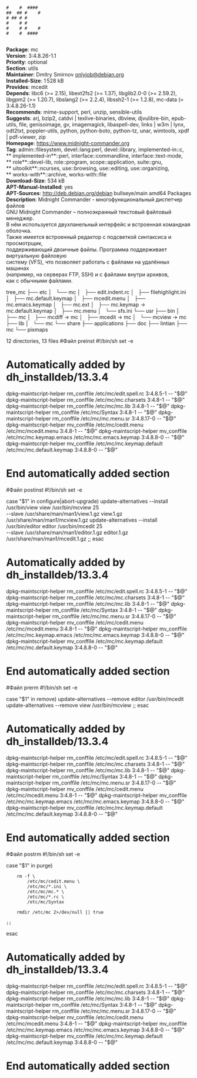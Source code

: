 ```
              
#    #  ####  
##  ## #    # 
# ## # #      
#    # #      
#    # #    # 
#    #  ####  
              
```
**Package**: mc  
**Version**: 3:4.8.26-1.1  
**Priority**: optional  
**Section**: utils  
**Maintainer**: Dmitry Smirnov <onlyjob@debian.org>  
**Installed-Size**: 1 528 kB  
**Provides**: mcedit  
**Depends**: libc6 (>= 2.15), libext2fs2 (>= 1.37), libglib2.0-0 (>= 2.59.2), libgpm2 (>= 1.20.7), libslang2 (>= 2.2.4), libssh2-1 (>= 1.2.8), mc-data (= 3:4.8.26-1.1)  
**Recommends**: mime-support, perl, unzip, sensible-utils  
**Suggests**: arj, bzip2, catdvi | texlive-binaries, dbview, djvulibre-bin, epub-utils, file, genisoimage, gv, imagemagick, libaspell-dev, links | w3m | lynx, odt2txt, poppler-utils, python, python-boto, python-tz, unar, wimtools, xpdf | pdf-viewer, zip  
**Homepage**: https://www.midnight-commander.org  
**Tag**: admin::filesystem, devel::lang:perl, devel::library, implemented-in::c,  
** implemented-in**::perl, interface::commandline, interface::text-mode,  
** role**::devel-lib, role::program, scope::application, suite::gnu,  
** uitoolkit**::ncurses, use::browsing, use::editing, use::organizing,  
** works-with**::archive, works-with::file  
**Download-Size**: 534 kB  
**APT-Manual-Installed**: yes  
**APT-Sources**: http://deb.debian.org/debian bullseye/main amd64 Packages  
**Description**: Midnight Commander - многофункциональный диспетчер файлов  
 GNU Midnight Commander – полноэкранный текстовый файловый менеджер.  
 В нём используется двухпанельный интерфейс и встроенная командная оболочка.  
 Также имеется встроенный редактор с подсветкой синтаксиса и просмотрщик,  
 поддерживающий двоичные файлы. Программа поддерживает виртуальную файловую  
 систему (VFS), что позволяет работать с файлами на удалённых машинах  
 (например, на серверах FTP, SSH) и с файлами внутри архивов,  
 как с обычными файлами.  
  
tree_mc
├── etc
│   └── mc
│       ├── edit.indent.rc
│       ├── filehighlight.ini
│       ├── mc.default.keymap
│       ├── mcedit.menu
│       ├── mc.emacs.keymap
│       ├── mc.ext
│       ├── mc.keymap -> mc.default.keymap
│       ├── mc.menu
│       └── sfs.ini
└── usr
    ├── bin
    │   ├── mc
    │   ├── mcdiff -> mc
    │   ├── mcedit -> mc
    │   └── mcview -> mc
    ├── lib
    │   └── mc
    └── share
        ├── applications
        ├── doc
        ├── lintian
        ├── mc
        └── pixmaps

12 directories, 13 files
#Файл preinst
#!/bin/sh
set -e
# Automatically added by dh_installdeb/13.3.4
dpkg-maintscript-helper rm_conffile /etc/mc/edit.spell.rc 3:4.8.5-1 -- "$@"
dpkg-maintscript-helper rm_conffile /etc/mc/mc.charsets 3:4.8-1 -- "$@"
dpkg-maintscript-helper rm_conffile /etc/mc/mc.lib 3:4.8-1 -- "$@"
dpkg-maintscript-helper rm_conffile /etc/mc/Syntax 3:4.8-1 -- "$@"
dpkg-maintscript-helper rm_conffile /etc/mc/mc.menu.sr 3:4.8.17-0 -- "$@"
dpkg-maintscript-helper mv_conffile /etc/mc/cedit.menu /etc/mc/mcedit.menu 3:4.8-1 -- "$@"
dpkg-maintscript-helper mv_conffile /etc/mc/mc.keymap.emacs /etc/mc/mc.emacs.keymap 3:4.8.8-0 -- "$@"
dpkg-maintscript-helper mv_conffile /etc/mc/mc.keymap.default /etc/mc/mc.default.keymap 3:4.8.8-0 -- "$@"
# End automatically added section
#Файл postinst
#!/bin/sh
set -e

case "$1" in
	configure|abort-upgrade)
		update-alternatives --install /usr/bin/view view /usr/bin/mcview 25 \
			--slave /usr/share/man/man1/view.1.gz view.1.gz /usr/share/man/man1/mcview.1.gz
		update-alternatives --install /usr/bin/editor editor /usr/bin/mcedit 25 \
			--slave /usr/share/man/man1/editor.1.gz editor.1.gz /usr/share/man/man1/mcedit.1.gz
	;;
esac

# Automatically added by dh_installdeb/13.3.4
dpkg-maintscript-helper rm_conffile /etc/mc/edit.spell.rc 3:4.8.5-1 -- "$@"
dpkg-maintscript-helper rm_conffile /etc/mc/mc.charsets 3:4.8-1 -- "$@"
dpkg-maintscript-helper rm_conffile /etc/mc/mc.lib 3:4.8-1 -- "$@"
dpkg-maintscript-helper rm_conffile /etc/mc/Syntax 3:4.8-1 -- "$@"
dpkg-maintscript-helper rm_conffile /etc/mc/mc.menu.sr 3:4.8.17-0 -- "$@"
dpkg-maintscript-helper mv_conffile /etc/mc/cedit.menu /etc/mc/mcedit.menu 3:4.8-1 -- "$@"
dpkg-maintscript-helper mv_conffile /etc/mc/mc.keymap.emacs /etc/mc/mc.emacs.keymap 3:4.8.8-0 -- "$@"
dpkg-maintscript-helper mv_conffile /etc/mc/mc.keymap.default /etc/mc/mc.default.keymap 3:4.8.8-0 -- "$@"
# End automatically added section

#Файл prerm
#!/bin/sh
set -e

case "$1" in
	remove)
		update-alternatives --remove editor /usr/bin/mcedit
		update-alternatives --remove view /usr/bin/mcview
	;;
esac

# Automatically added by dh_installdeb/13.3.4
dpkg-maintscript-helper rm_conffile /etc/mc/edit.spell.rc 3:4.8.5-1 -- "$@"
dpkg-maintscript-helper rm_conffile /etc/mc/mc.charsets 3:4.8-1 -- "$@"
dpkg-maintscript-helper rm_conffile /etc/mc/mc.lib 3:4.8-1 -- "$@"
dpkg-maintscript-helper rm_conffile /etc/mc/Syntax 3:4.8-1 -- "$@"
dpkg-maintscript-helper rm_conffile /etc/mc/mc.menu.sr 3:4.8.17-0 -- "$@"
dpkg-maintscript-helper mv_conffile /etc/mc/cedit.menu /etc/mc/mcedit.menu 3:4.8-1 -- "$@"
dpkg-maintscript-helper mv_conffile /etc/mc/mc.keymap.emacs /etc/mc/mc.emacs.keymap 3:4.8.8-0 -- "$@"
dpkg-maintscript-helper mv_conffile /etc/mc/mc.keymap.default /etc/mc/mc.default.keymap 3:4.8.8-0 -- "$@"
# End automatically added section

#Файл postrm
#!/bin/sh
set -e

case "$1" in
	purge)

		rm -f \
			/etc/mc/cedit.menu \
			/etc/mc/*.ini \
			/etc/mc/mc.* \
			/etc/mc/*.rc \
			/etc/mc/Syntax

		rmdir /etc/mc 2>/dev/null || true

	;;
esac

# Automatically added by dh_installdeb/13.3.4
dpkg-maintscript-helper rm_conffile /etc/mc/edit.spell.rc 3:4.8.5-1 -- "$@"
dpkg-maintscript-helper rm_conffile /etc/mc/mc.charsets 3:4.8-1 -- "$@"
dpkg-maintscript-helper rm_conffile /etc/mc/mc.lib 3:4.8-1 -- "$@"
dpkg-maintscript-helper rm_conffile /etc/mc/Syntax 3:4.8-1 -- "$@"
dpkg-maintscript-helper rm_conffile /etc/mc/mc.menu.sr 3:4.8.17-0 -- "$@"
dpkg-maintscript-helper mv_conffile /etc/mc/cedit.menu /etc/mc/mcedit.menu 3:4.8-1 -- "$@"
dpkg-maintscript-helper mv_conffile /etc/mc/mc.keymap.emacs /etc/mc/mc.emacs.keymap 3:4.8.8-0 -- "$@"
dpkg-maintscript-helper mv_conffile /etc/mc/mc.keymap.default /etc/mc/mc.default.keymap 3:4.8.8-0 -- "$@"
# End automatically added section

